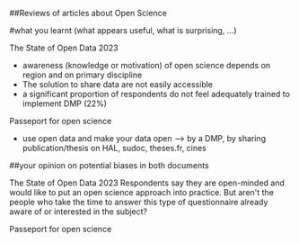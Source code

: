##Reviews of articles about Open Science

#what you learnt (what appears useful, what is surprising, …)

The State of Open Data 2023
- awareness (knowledge or motivation) of open science depends on region and on primary discipline
- The solution to share data are not easily accessible
- a significant proportion of respondents do not feel adequately trained to implement DMP (22%)

Passeport for open science
- use open data and make your data open --> by a DMP, by sharing publication/thesis on HAL, sudoc, theses.fr, cines

##your opinion on potential biases in both documents

The State of Open Data 2023
Respondents say they are open-minded and would like to put an open science approach into practice. But aren't the people who take the time to answer this type of questionnaire already aware of or interested in the subject?

Passeport for open science